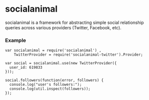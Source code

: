 # socialanimal

socialanimal is a framework for abstracting simple social relationship queries across various providers (Twitter, Facebook, etc).

### Example

    var socialanimal = require('socialanimal') ,
        TwitterProvider = require('socialanimal-twitter').Provider;

    var social = socialanimal.use(new TwitterProvider({
      user_id: 619833
    }));

    social.followers(function(error, followers) {
      console.log("user's followers:");
      console.log(util.inspect(followers));
    });
